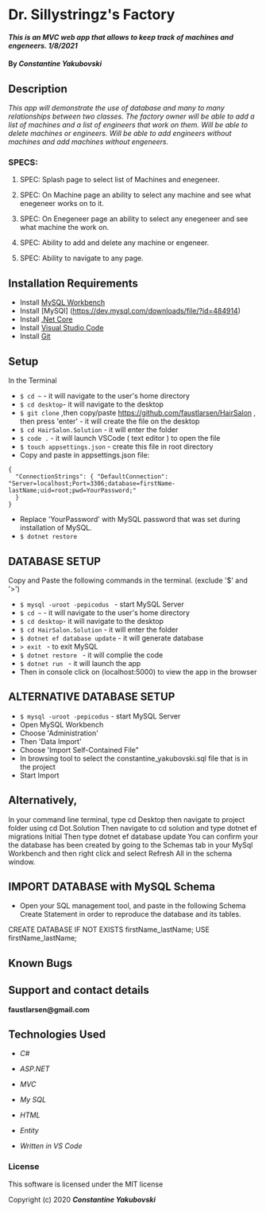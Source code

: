 # Dr. Sillystringz's Factory

#### _This is an MVC web app that allows to keep track of machines and engeneers.  1/8/2021_

#### By _**Constantine Yakubovski**_ 

## Description 

_This app will demonstrate the use of database and many to many relationships between two classes.  The factory owner will be able to add a list of machines and a list of engineers that work on them. Will be able to delete machines or engineers. Will be able to add engineers without machines and add machines without engeneers._

### SPECS: ###

1. SPEC: Splash page to select list of Machines and enegeneer.

2. SPEC: On Machine page an ability to select any machine and see what enegeneer works on to it.

3. SPEC: On Enegeneer page an ability to select any enegeneer and see what machine the work on.

4. SPEC: Ability to add and delete any machine or engeneer.

5. SPEC: Ability to navigate to any page.


## Installation Requirements

- Install [MySQL Workbench](https://dev.mysql.com/downloads/file/?id=484391)
- Install [MySQl] (https://dev.mysql.com/downloads/file/?id=484914)
- Install [.Net Core](https://dotnet.microsoft.com/download/dotnet-core/2.2)
- Install [Visual Studio Code](https://code.visualstudio.com/)
- Install [Git](https://git-scm.com/downloads/)

## Setup
In the Terminal
-  `$ cd ~` - it will navigate to the user's home directory
-  `$ cd desktop`- it will navigate to the desktop
-  `$ git clone` ,then copy/paste https://github.com/faustlarsen/HairSalon , then press 'enter' - it will create the file on the desktop
-  `$ cd HairSalon.Solution` - it will enter the folder
-  `$ code .` - it will launch VSCode ( text editor ) to open the file
-  `$ touch appsettings.json` - create this file in root directory
- Copy and paste in appsettings.json file: 

```
{
  "ConnectionStrings": { "DefaultConnection": "Server=localhost;Port=3306;database=firstName-lastName;uid=root;pwd=YourPassword;"
  }
}
```
- Replace 'YourPassword' with MySQL password that was set during installation of MySQL.
- `$ dotnet restore`

## DATABASE SETUP 
Copy and Paste the following commands in the terminal. (exclude '$' and '>')
-  `$ mysql -uroot -pepicodus ` - start MySQL Server 
-  `$ cd ~` - it will navigate to the user's home directory
-  `$ cd desktop`- it will navigate to the desktop
-  `$ cd HairSalon.Solution` - it will enter the folder
-  `$ dotnet ef database update` - it will generate database
- `> exit ` - to exit MySQL
- `$ dotnet restore ` - it will complie the code
- `$ dotnet run ` - it will launch the app 
- Then in console click on (localhost:5000) to view the app in the browser

## ALTERNATIVE DATABASE SETUP
- `$ mysql -uroot -pepicodus` - start MySQL Server 
- Open MySQL Workbench
- Choose 'Administration'
- Then 'Data Import'
- Choose  'Import Self-Contained File"
- In browsing tool to select the constantine_yakubovski.sql file that is in the project
- Start Import

## Alternatively,
In your command line terminal, type cd Desktop then navigate to project folder using cd Dot.Solution
Then navigate to cd solution and type dotnet ef migrations Initial
Then type dotnet ef database update
You can confirm your the database has been created by going to the Schemas tab in your MySql Workbench and then right click and select Refresh All in the schema window.


## IMPORT DATABASE with MySQL Schema
- Open your SQL management tool, and paste in the following Schema Create Statement in order to reproduce the database and its tables.


CREATE DATABASE IF NOT EXISTS firstName_lastName;
USE firstName_lastName;



## Known Bugs


## Support and contact details

__faustlarsen@gmail.com__

## Technologies Used

-  _C#_

-  _ASP.NET_

-  _MVC_

-  _My SQL_

-  _HTML_

- _Entity_

-  _Written in VS Code_

### License

This software is licensed under the MIT license

Copyright (c) 2020 **_Constantine Yakubovski_**